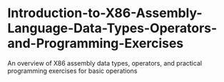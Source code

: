 # Introduction-to-X86-Assembly-Language-Data-Types-Operators-and-Programming-Exercises
An overview of X86 assembly data types, operators, and practical programming exercises for basic operations
